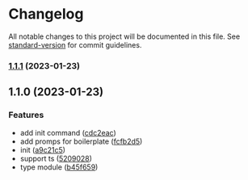 # Changelog

All notable changes to this project will be documented in this file. See [standard-version](https://github.com/conventional-changelog/standard-version) for commit guidelines.

### [1.1.1](https://github.com/189/helo-cli/compare/v1.1.0...v1.1.1) (2023-01-23)

## 1.1.0 (2023-01-23)


### Features

* add init command ([cdc2eac](https://github.com/189/helo-cli/commit/cdc2eac37b4bc515f9eba0b47678dd9cb817c520))
* add promps for boilerplate ([fcfb2d5](https://github.com/189/helo-cli/commit/fcfb2d54a23f25400d7980bb4d3d8bc90240e992))
* init ([a9c21c5](https://github.com/189/helo-cli/commit/a9c21c596866ddcb6026d9cb67f7b9ea66964ec4))
* support ts ([5209028](https://github.com/189/helo-cli/commit/5209028bea32afd57703357c61d8b2eba5f0affd))
* type module ([b45f659](https://github.com/189/helo-cli/commit/b45f6597cca5d9e00b7323901047e87b6ec3cb30))
